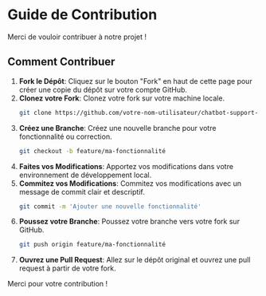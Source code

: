 # Guide de Contribution

Merci de vouloir contribuer à notre projet !

## Comment Contribuer

1. **Fork le Dépôt**: Cliquez sur le bouton "Fork" en haut de cette page pour créer une copie du dépôt sur votre compte GitHub.
2. **Clonez votre Fork**: Clonez votre fork sur votre machine locale.
    ```sh
    git clone https://github.com/votre-nom-utilisateur/chatbot-support-informatique.git
    ```
3. **Créez une Branche**: Créez une nouvelle branche pour votre fonctionnalité ou correction.
    ```sh
    git checkout -b feature/ma-fonctionnalité
    ```
4. **Faites vos Modifications**: Apportez vos modifications dans votre environnement de développement local.
5. **Commitez vos Modifications**: Commitez vos modifications avec un message de commit clair et descriptif.
    ```sh
    git commit -m 'Ajouter une nouvelle fonctionnalité'
    ```
6. **Poussez votre Branche**: Poussez votre branche vers votre fork sur GitHub.
    ```sh
    git push origin feature/ma-fonctionnalité
    ```
7. **Ouvrez une Pull Request**: Allez sur le dépôt original et ouvrez une pull request à partir de votre fork.

Merci pour votre contribution !
